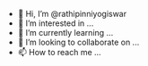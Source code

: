 - 👋 Hi, I’m @rathipinniyogiswar
- 👀 I’m interested in ...
- 🌱 I’m currently learning ...
- 💞️ I’m looking to collaborate on ...
- 📫 How to reach me ...

<!---
rathipinniyogiswar/rathipinniyogiswar is a ✨ special ✨ repository because its `README.md` (this file) appears on your GitHub profile.
You can click the Preview link to take a look at your changes.
--->
